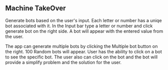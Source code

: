 ## Machine TakeOver

Generate bots based on the user's input. 
Each letter or number has a uniqe bot associated with it.
In the Input bar type a letter or number and click generate bot on the right side.
A bot will appear with the entered value from the user.

The app can generate multiple bots by clicking the Multiple bot button on the right. 
100 Random bots will appear.
User has the ability to click on a bot to see the specific bot. 
The user also can click on the bot and the bot will provide a simplify problem and the solution for the user.
